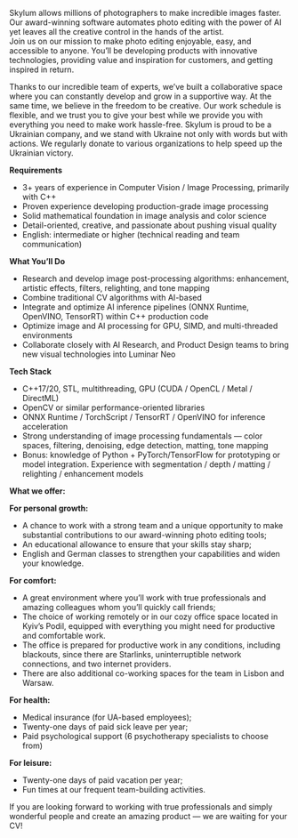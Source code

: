 Skylum allows millions of photographers to make incredible images faster. Our
award-winning software automates photo editing with the power of AI yet leaves
all the creative control in the hands of the artist.  
Join us on our mission to make photo editing enjoyable, easy, and accessible
to anyone. You’ll be developing products with innovative technologies,
providing value and inspiration for customers, and getting inspired in return.

Thanks to our incredible team of experts, we’ve built a collaborative space
where you can constantly develop and grow in a supportive way. At the same
time, we believe in the freedom to be creative. Our work schedule is flexible,
and we trust you to give your best while we provide you with everything you
need to make work hassle-free. Skylum is proud to be a Ukrainian company, and
we stand with Ukraine not only with words but with actions. We regularly
donate to various organizations to help speed up the Ukrainian victory.

**Requirements**

  * 3+ years of experience in Computer Vision / Image Processing, primarily with C++
  * Proven experience developing production-grade image processing
  * Solid mathematical foundation in image analysis and color science
  * Detail-oriented, creative, and passionate about pushing visual quality
  * English: intermediate or higher (technical reading and team communication)

**What You’ll Do**

  * Research and develop image post-processing algorithms: enhancement, artistic effects, filters, relighting, and tone mapping
  * Combine traditional CV algorithms with AI-based
  * Integrate and optimize AI inference pipelines (ONNX Runtime, OpenVINO, TensorRT) within C++ production code
  * Optimize image and AI processing for GPU, SIMD, and multi-threaded environments
  * Collaborate closely with AI Research, and Product Design teams to bring new visual technologies into Luminar Neo

**Tech Stack**

  * C++17/20, STL, multithreading, GPU (CUDA / OpenCL / Metal / DirectML)
  * OpenCV or similar performance-oriented libraries
  * ONNX Runtime / TorchScript / TensorRT / OpenVINO for inference acceleration
  * Strong understanding of image processing fundamentals — color spaces, filtering, denoising, edge detection, matting, tone mapping
  * Bonus: knowledge of Python + PyTorch/TensorFlow for prototyping or model integration. Experience with segmentation / depth / matting / relighting / enhancement models

**What we offer:**

**For personal growth:**

  * A chance to work with a strong team and a unique opportunity to make substantial contributions to our award-winning photo editing tools;
  * An educational allowance to ensure that your skills stay sharp;
  * English and German classes to strengthen your capabilities and widen your knowledge.

**For comfort:**

  * A great environment where you’ll work with true professionals and amazing colleagues whom you’ll quickly call friends;
  * The choice of working remotely or in our cozy office space located in Kyiv’s Podil, equipped with everything you might need for productive and comfortable work.
  * The office is prepared for productive work in any conditions, including blackouts, since there are Starlinks, uninterruptible network connections, and two internet providers.
  * There are also additional co-working spaces for the team in Lisbon and Warsaw.

**For health:**

  * Medical insurance (for UA-based employees);
  * Twenty-one days of paid sick leave per year;
  * Paid psychological support (6 psychotherapy specialists to choose from)

**For leisure:**

  * Twenty-one days of paid vacation per year;
  * Fun times at our frequent team-building activities.

If you are looking forward to working with true professionals and simply
wonderful people and create an amazing product — we are waiting for your CV!